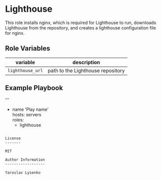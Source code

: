 Lighthouse
=========

This role installs nginx, which is required for Lighthouse to run, downloads Lighthouse from the repository, and creates a lighthouse configuration file for nginx.

Role Variables
--------------

| variable | description |
| -------- | ----------- |
| `lighthouse_url` | path to the Lighthouse repository |

Example Playbook
----------------

'''
- name 'Play name'   
  hosts: servers   
  roles:   
    - lighthouse
```

License
-------

MIT

Author Information
------------------

Yaroslav Lysenko
